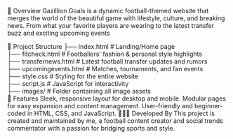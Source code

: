 🌟 Overview
Gazillion Goals is a dynamic football-themed website that merges the world of the beautiful game with lifestyle, culture, and breaking news. From what your favorite players are wearing to the latest transfer buzz and exciting upcoming events

📁 Project Structure
├── index.html              # Landing/Home page  
├── fitcheck.html           # Footballers' fashion & personal style highlights  
├── transfernews.html       # Latest football transfer updates and rumors  
├── upcomingevents.html     # Matches, tournaments, and fan events  
├── style.css               # Styling for the entire website  
├── script.js               # JavaScript for interactivity  
├── images/                 # Folder containing all image assets  
🚀 Features
Sleek, responsive layout for desktop and mobile.
Modular pages for easy expansion and content management.
User-friendly and beginner-coded in HTML, CSS, and JavaScript.
👩🏽‍💻 Developed By
This project is created and maintained by me, a football content creator and social trends commentator with a passion for bridging sports and style.
